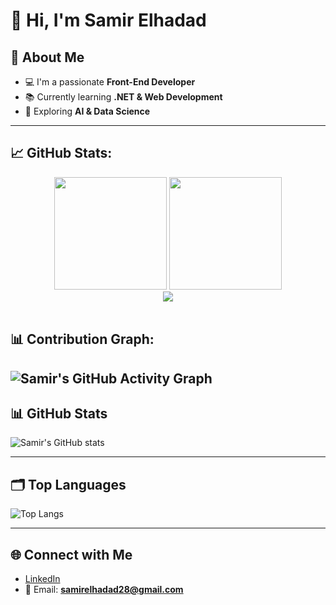 # 👋 Hi, I'm Samir Elhadad

## 🚀 About Me
- 💻 I'm a passionate **Front-End Developer**  
- 📚 Currently learning **.NET & Web Development**  
- 🌱 Exploring **AI & Data Science**  

---

## 📈 GitHub Stats: 


<div align="center">
  <img height="180em" src="https://github-readme-stats.vercel.app/api?username=SamirElhadad&show_icons=true&theme=react&count_private=true&hide_border=true&include_all_commits=true" />
  <img height="180em" src="https://github-readme-stats.vercel.app/api/top-langs/?username=SamirElhadad&layout=compact&theme=react&hide_border=true&langs_count=8" />
</div>

<div align="center">
  <img src="https://github-readme-streak-stats.herokuapp.com/?user=SamirElhadad&theme=react&hide_border=true" />
</div>

<br>

## 📊 Contribution Graph:

![Samir's GitHub Activity Graph](https://github-readme-activity-graph.vercel.app/graph?username=SamirElhadad&theme=react-dark&hide_border=true)
---

## 📊 GitHub Stats
![Samir's GitHub stats](https://github-readme-stats.vercel.app/api?username=SamirElhadad&show_icons=true&theme=radical)

---

## 🗂️ Top Languages
![Top Langs](https://github-readme-stats.vercel.app/api/top-langs/?username=SamirElhadad&layout=compact&theme=radical)


---

## 🌐 Connect with Me
- [LinkedIn](https://www.linkedin.com/in/samirelhadad)  
- 📧 Email: **samirelhadad28@gmail.com**  


